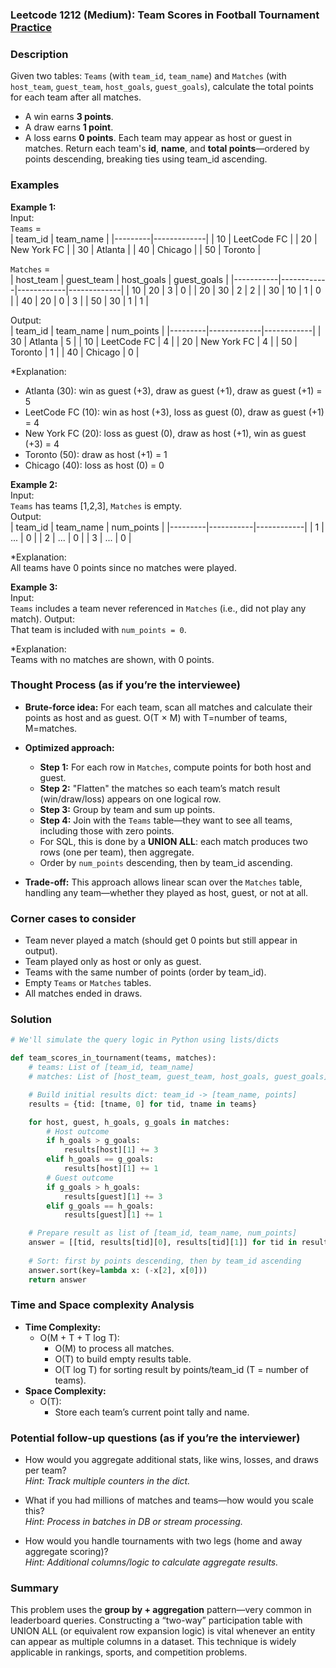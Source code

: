 ### Leetcode 1212 (Medium): Team Scores in Football Tournament [Practice](https://leetcode.com/problems/team-scores-in-football-tournament)

### Description  
Given two tables: `Teams` (with `team_id`, `team_name`) and `Matches` (with `host_team`, `guest_team`, `host_goals`, `guest_goals`), calculate the total points for each team after all matches.  
- A win earns **3 points**.
- A draw earns **1 point**.
- A loss earns **0 points**.
Each team may appear as host or guest in matches. Return each team's **id**, **name**, and **total points**—ordered by points descending, breaking ties using team_id ascending.

### Examples  

**Example 1:**  
Input:  
`Teams` =  
| team_id | team_name    |
|---------|-------------|
| 10      | LeetCode FC |
| 20      | New York FC |
| 30      | Atlanta     |
| 40      | Chicago     |
| 50      | Toronto     |

`Matches` =  
| host_team | guest_team | host_goals | guest_goals |
|-----------|------------|------------|-------------|
| 10        | 20         | 3          | 0           |
| 20        | 30         | 2          | 2           |
| 30        | 10         | 1          | 0           |
| 40        | 20         | 0          | 3           |
| 50        | 30         | 1          | 1           |

Output:  
| team_id | team_name    | num_points |
|---------|-------------|------------|
| 30      | Atlanta     | 5          |
| 10      | LeetCode FC | 4          |
| 20      | New York FC | 4          |
| 50      | Toronto     | 1          |
| 40      | Chicago     | 0          |

*Explanation:  
- Atlanta (30): win as guest (+3), draw as guest (+1), draw as guest (+1) = 5  
- LeetCode FC (10): win as host (+3), loss as guest (0), draw as guest (+1) = 4  
- New York FC (20): loss as guest (0), draw as host (+1), win as guest (+3) = 4  
- Toronto (50): draw as host (+1) = 1  
- Chicago (40): loss as host (0) = 0

**Example 2:**  
Input:  
`Teams` has teams [1,2,3], `Matches` is empty.  
Output:  
| team_id | team_name | num_points |
|---------|-----------|------------|
| 1       | ...       | 0          |
| 2       | ...       | 0          |
| 3       | ...       | 0          |

*Explanation:  
All teams have 0 points since no matches were played.

**Example 3:**  
Input:  
`Teams` includes a team never referenced in `Matches` (i.e., did not play any match).
Output:  
That team is included with `num_points = 0`.

*Explanation:  
Teams with no matches are shown, with 0 points.

### Thought Process (as if you’re the interviewee)  
- **Brute-force idea:** For each team, scan all matches and calculate their points as host and as guest. O(T × M) with T=number of teams, M=matches.  
- **Optimized approach:**  
  - **Step 1:** For each row in `Matches`, compute points for both host and guest.  
  - **Step 2:** "Flatten" the matches so each team’s match result (win/draw/loss) appears on one logical row.  
  - **Step 3:** Group by team and sum up points.  
  - **Step 4:** Join with the `Teams` table—they want to see all teams, including those with zero points.
  - For SQL, this is done by a **UNION ALL**: each match produces two rows (one per team), then aggregate.  
  - Order by `num_points` descending, then by team_id ascending.

- **Trade-off:** This approach allows linear scan over the `Matches` table, handling any team—whether they played as host, guest, or not at all.

### Corner cases to consider  
- Team never played a match (should get 0 points but still appear in output).
- Team played only as host or only as guest.
- Teams with the same number of points (order by team_id).
- Empty `Teams` or `Matches` tables.
- All matches ended in draws.

### Solution

```python
# We'll simulate the query logic in Python using lists/dicts

def team_scores_in_tournament(teams, matches):
    # teams: List of [team_id, team_name]
    # matches: List of [host_team, guest_team, host_goals, guest_goals]

    # Build initial results dict: team_id -> [team_name, points]
    results = {tid: [tname, 0] for tid, tname in teams}

    for host, guest, h_goals, g_goals in matches:
        # Host outcome
        if h_goals > g_goals:
            results[host][1] += 3
        elif h_goals == g_goals:
            results[host][1] += 1
        # Guest outcome
        if g_goals > h_goals:
            results[guest][1] += 3
        elif g_goals == h_goals:
            results[guest][1] += 1

    # Prepare result as list of [team_id, team_name, num_points]
    answer = [[tid, results[tid][0], results[tid][1]] for tid in results]
    
    # Sort: first by points descending, then by team_id ascending
    answer.sort(key=lambda x: (-x[2], x[0]))
    return answer
```

### Time and Space complexity Analysis  

- **Time Complexity:**  
  - O(M + T + T log T):  
    - O(M) to process all matches.
    - O(T) to build empty results table.
    - O(T log T) for sorting result by points/team_id (T = number of teams).
- **Space Complexity:**  
  - O(T):  
    - Store each team’s current point tally and name.

### Potential follow-up questions (as if you’re the interviewer)  

- How would you aggregate additional stats, like wins, losses, and draws per team?  
  *Hint: Track multiple counters in the dict.*

- What if you had millions of matches and teams—how would you scale this?  
  *Hint: Process in batches in DB or stream processing.*

- How would you handle tournaments with two legs (home and away aggregate scoring)?  
  *Hint: Additional columns/logic to calculate aggregate results.*

### Summary
This problem uses the **group by + aggregation** pattern—very common in leaderboard queries. Constructing a “two-way” participation table with UNION ALL (or equivalent row expansion logic) is vital whenever an entity can appear as multiple columns in a dataset. This technique is widely applicable in rankings, sports, and competition problems.